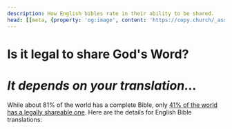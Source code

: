 ```yaml
---
description: How English bibles rate in their ability to be shared.
head: [[meta, {property: 'og:image', content: 'https://copy.church/_assets/social/bibles.png'}]]
---
```


<script lang='ts' setup>
import BibleRestrictions from '@/_comp/restrictions/BibleRestrictions.vue'
</script>

<style lang='sass' scoped>
h1 + h1
    margin-top: 12px
    font-size: 1.6em
</style>


# Is it legal to share God's Word?
# _It depends on your translation..._

While about 81% of the world has a complete Bible, only [41% of the world has a legally shareable one](https://fetch.bible/content/need/). Here are the details for English Bible translations:

<BibleRestrictions/>
